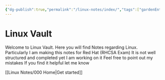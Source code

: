 ```yaml
---
{"dg-publish":true,"permalink":"/linux-notes/index/","tags":["gardenEntry"]}
---
```


# Linux Vault

Welcome to Linux Vault. Here you will find Notes regarding Linux.
Particularly I am making this notes for Red Hat (RHCSA Exam)
It is not well structured and completed yet I am working on it
Feel free to point out my mistakes
If you find it helpful let me know

[[Linux Notes/000 Home\|Get started]]